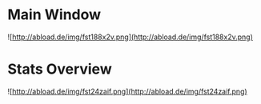 # Main Window #

![http://abload.de/img/fst188x2v.png](http://abload.de/img/fst188x2v.png)


# Stats Overview #

![http://abload.de/img/fst24zaif.png](http://abload.de/img/fst24zaif.png)
